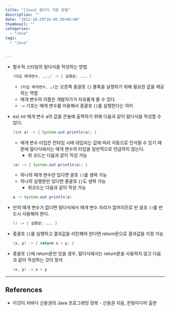 ```yaml
---
title: "[Java] 람다식 기본 문법"
description: ""
date: "2022-10-29T16:40:30+09:00"
thumbnail: ""
categories:
  - "Java"
tags:
  - "Java"


---
```

<!--more-->

- 함수적 스타일의 람다식을 작성하는 방법
    
    ```java
    (타입 매개변수, ...) -> { 실행문; ... }
    ```
    
    - `(타입 매개변수, …)`는 오른쪽 중괄호 `{}` 블록을 실행하기 위해 필요한 값을 제공하는 역할
    - 매개 변수의 이름은 개발자가가 자유롭게 줄 수 있다.
    - `->` 기호는 매개 변수를 이용해서 중괄호 `{}`를 실행한다는 의미
- ex) int 매개 변수 a의 값을 콘솔에 출력하기 위해 다음과 같이 람다식을 작성할 수 있다.
    
    ```java
    (int a) -> { System.out.println(a); }
    ```
    
    - 매개 변수 타입은 런타임 시에 대입되는 값에 따라 자동으로 인식될 수 있기 때문에 람다식에서는 매개 변수의 타입을 일반적으로 언급하지 않는다.
        - 위 코드는 다음과 같이 작성 가능
    
    ```java
    (a) -> { System.out.println(a); }
    ```
    
    - 하나의 매개 변수만 있다면 괄호 `()`를 생략 가능
    - 하나의 실행문만 있다면 중괄호 `{}`도 생략 가능
        - 위코드는 다음과 같이 작성 가능
    
    ```java
    a -> System.out.println(a)
    ```
    
- 만약 매개 변수가 없다면 람다식에서 매개 변수 자리가 없어지므로 빈 괄호 `()`를 반드시 사용해야 한다.
    
    ```java
    () -> { 실행문; ... }
    ```
    
- 중괄호 `{}`를 실행하고 결과값을 리턴해야 한다면 return문으로 결과값을 지정 가능
    
    ```java
    (x, y) -> { return x + y; }
    ```
    
- 중괄호 `{}`에 return문만 있을 경우, 람다식에서는 return문을 사용하지 않고 다음과 같이 작성하는 것이 정석
    
    ```java
    (x, y) -> x + y
    ```
    

---

## References

- 이것이 자바다 신용권의 Java 프로그래밍 정복 - 신용권 지음, 한빛미디어 출판